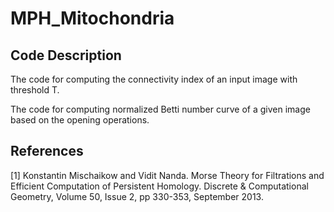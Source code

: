 # MPH_Mitochondria

## Code Description
The code for computing the connectivity index of an input image with threshold T. 


The code for computing normalized Betti number curve of a given image based on the opening operations.

## References
[1] Konstantin Mischaikow and Vidit Nanda. Morse Theory for Filtrations and Efficient Computation of Persistent Homology. Discrete & Computational Geometry, Volume 50, Issue 2, pp 330-353, September 2013.
